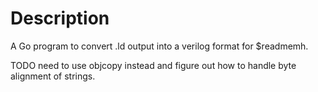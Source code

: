 # Description
A Go program to convert .ld output into a verilog format for $readmemh.

TODO need to use objcopy instead and figure out how to handle byte alignment of strings.